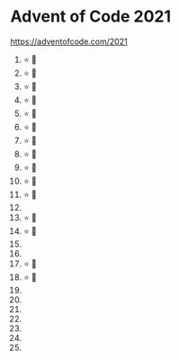Advent of Code 2021
===================

https://adventofcode.com/2021

1. :star: :star2:
2. :star: :star2:
3. :star: :star2:
4. :star: :star2:
5. :star: :star2:
6. :star: :star2:
7. :star: :star2:
8. :star: :star2:
9. :star: :star2:
10. :star: :star2:
11. :star: :star2:
12.
13. :star: :star2:
14. :star: :star2:
15.
16.
17. :star: :star2:
18. :star: :star2:
19.
20.
21.
22.
23.
24.
25.

